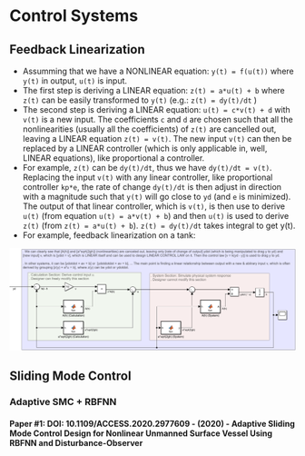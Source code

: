 # Control Systems

## Feedback Linearization
* Assumming that we have a NONLINEAR equation: `y(t) = f(u(t))` where `y(t)` in output, `u(t)` is input.
* The first step is deriving a LINEAR equation: `z(t) = a*u(t) + b` where `z(t)` can be easily transformed to `y(t)` (e.g.: `z(t) = dy(t)/dt` )
* The second step is deriving a LINEAR equation: `u(t) = c*v(t) + d` with `v(t)` is a new input. The coefficients `c` and `d` are chosen such that all the nonlinearities (usually all the coefficients) of `z(t)` are cancelled out, leaving a LINEAR equation `z(t) = v(t)`. The new input `v(t)` can then be replaced by a LINEAR controller (which is only applicable in, well, LINEAR equations), like proportional a controller. 
* For example, `z(t)` can be `dy(t)/dt`, thus we have `dy(t)/dt = v(t)`. Replacing the input `v(t)` with any linear controller, like proportional controller `kp*e`, the rate of change `dy(t)/dt` is then adjust in direction with a magnitude such that `y(t)` will go close to `yd` (and `e` is minimized). The output of that linear controller, which is `v(t)`, is then use to derive `u(t)` (from equation `u(t) = a*v(t) + b`) and then `u(t)` is used to derive `z(t)` (from `z(t) = a*u(t) + b`). `z(t) = dy(t)/dt` takes integral to get y(t).
* For example, feedback linearization on a tank:


<p align="center">
  <img  src="images/fb_lin_tank.png">
</p>

## Sliding Mode Control
### Adaptive SMC + RBFNN
#### Paper #1: DOI: 10.1109/ACCESS.2020.2977609 - (2020) - Adaptive Sliding Mode Control Design for Nonlinear Unmanned Surface Vessel Using RBFNN and Disturbance-Observer




